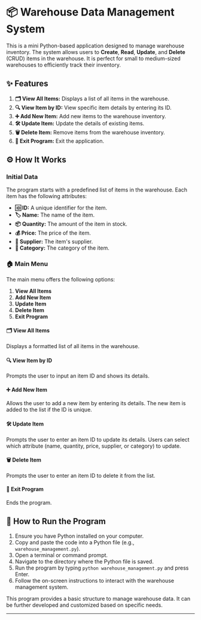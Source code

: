 # 📦 Warehouse Data Management System

This is a mini Python-based application designed to manage warehouse inventory. The system allows users to **Create**, **Read**, **Update**, and **Delete** (CRUD) items in the warehouse. It is perfect for small to medium-sized warehouses to efficiently track their inventory.

## ✨ Features
1. **🗂️ View All Items:** Displays a list of all items in the warehouse.
2. **🔍 View Item by ID:** View specific item details by entering its ID.
3. **➕ Add New Item:** Add new items to the warehouse inventory.
4. **🛠️ Update Item:** Update the details of existing items.
5. **🗑️ Delete Item:** Remove items from the warehouse inventory.
6. **🚪 Exit Program:** Exit the application.

## ⚙️ How It Works

### Initial Data
The program starts with a predefined list of items in the warehouse. Each item has the following attributes:

- **🆔 ID:** A unique identifier for the item.
- **🏷️ Name:** The name of the item.
- **📦 Quantity:** The amount of the item in stock.
- **💰 Price:** The price of the item.
- **🚚 Supplier:** The item's supplier.
- **📁 Category:** The category of the item.

### 🏠 Main Menu
The main menu offers the following options:

1. **View All Items**
2. **Add New Item**
3. **Update Item**
4. **Delete Item**
5. **Exit Program**

#### 🗂️ View All Items
Displays a formatted list of all items in the warehouse.

#### 🔍 View Item by ID
Prompts the user to input an item ID and shows its details.

#### ➕ Add New Item
Allows the user to add a new item by entering its details. The new item is added to the list if the ID is unique.

#### 🛠️ Update Item
Prompts the user to enter an item ID to update its details. Users can select which attribute (name, quantity, price, supplier, or category) to update.

#### 🗑️ Delete Item
Prompts the user to enter an item ID to delete it from the list.

#### 🚪 Exit Program
Ends the program.

## 🚀 How to Run the Program
1. Ensure you have Python installed on your computer.
2. Copy and paste the code into a Python file (e.g., `warehouse_management.py`).
3. Open a terminal or command prompt.
4. Navigate to the directory where the Python file is saved.
5. Run the program by typing `python warehouse_management.py` and press Enter.
6. Follow the on-screen instructions to interact with the warehouse management system.

This program provides a basic structure to manage warehouse data. It can be further developed and customized based on specific needs.

---
